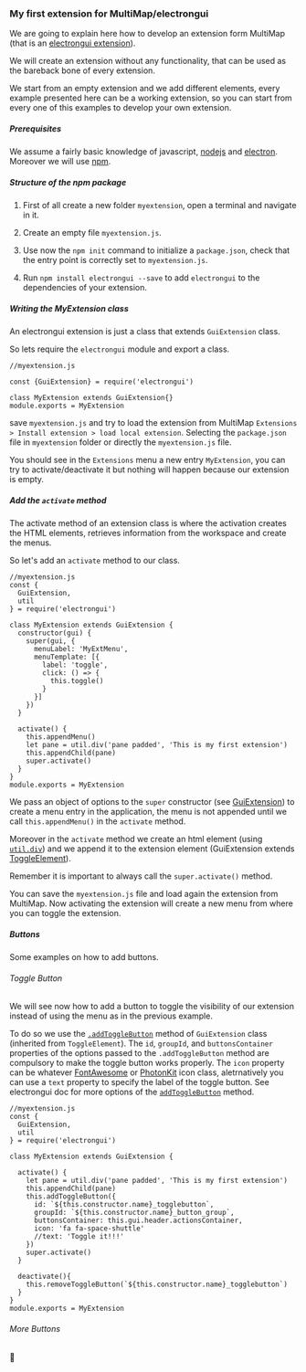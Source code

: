 ### My first extension for MultiMap/electrongui

We are going to explain here how to develop an extension form MultiMap (that is an [electrongui extension](https://gherardovarando.github.io/electrongui/API.html#guiextension)).

We will create an extension without any functionality, that can be used as the bareback bone of every extension.

We start from an empty extension and we add different elements, every example presented here can be a working extension, so you can start from every one of this examples to develop your own extension.

##### Prerequisites

We assume a fairly basic knowledge of javascript, [nodejs](https://nodejs.org/en/) and [electron](https://electronjs.org/). Moreover we will use [npm](https://docs.npmjs.com/).


##### Structure of the npm package

1. First of all create a new folder `myextension`, open a terminal and navigate in it.

2. Create an empty file `myextension.js`.

3. Use now the `npm init` command to initialize a `package.json`, check that the entry point is correctly set to `myextension.js`.

4. Run `npm install electrongui --save` to add `electrongui` to the dependencies of your extension.

##### Writing the MyExtension class

An electrongui extension is just a class that extends `GuiExtension` class.

So lets require the `electrongui` module and export a class.

```
//myextension.js

const {GuiExtension} = require('electrongui')

class MyExtension extends GuiExtension{}
module.exports = MyExtension
```

save `myextension.js` and try to load the extension from MultiMap `Extensions > Install extension > load local extension`. Selecting the `package.json` file in `myextension` folder or directly the `myextension.js` file.

You should see in the `Extensions` menu a new entry `MyExtension`, you can try to activate/deactivate it but nothing will happen because our extension is empty.

##### Add the `activate` method

The activate method of an extension class is where the activation creates the HTML elements, retrieves information from the workspace and create the menus.

So let's add an `activate` method to our class.

```
//myextension.js
const {
  GuiExtension,
  util
} = require('electrongui')

class MyExtension extends GuiExtension {
  constructor(gui) {
    super(gui, {
      menuLabel: 'MyExtMenu',
      menuTemplate: [{
        label: 'toggle',
        click: () => {
          this.toggle()
        }
      }]
    })
  }

  activate() {
    this.appendMenu()
    let pane = util.div('pane padded', 'This is my first extension')
    this.appendChild(pane)
    super.activate()
  }
}
module.exports = MyExtension
```

We pass an object of options to the `super` constructor (see [GuiExtension](https://gherardovarando.github.io/electrongui/API.html#guiextension)) to create a menu entry in the application, the menu is not appended until we call `this.appendMenu()` in the `activate` method.

Moreover in the `activate` method we create an html element (using [`util.div`](https://gherardovarando.github.io/electrongui/API.html#utildivclassname-text)) and we append it to the extension element (GuiExtension extends [ToggleElement](https://gherardovarando.github.io/electrongui/API.html#toggleelement)).

Remember it is important to always call the `super.activate()` method.

You can save the `myextension.js` file and load again the extension from MultiMap.
Now activating the extension will create a new menu from where you can toggle the extension.


##### Buttons

Some examples on how to add buttons.

###### Toggle Button
We will see now how to add a button to toggle the visibility of our extension instead of using the menu as in the previous example.

To do so we use the [`.addToggleButton`](https://gherardovarando.github.io/electrongui/API.html#addtogglebuttonoptions) method of `GuiExtension` class (inherited from `ToggleElement`).
The `id`, `groupId`, and `buttonsContainer` properties of the options passed to the `.addToggleButton` method are compulsory to make the toggle button works properly.
The `icon` property can be whatever [FontAwesome](http://fontawesome.io/icons/) or [PhotonKit](http://photonkit.com/components/) icon class, aletrnatively you can use a `text` property to specify the label of the toggle button.
See electrongui doc for more options of the [`addToggleButton`](https://gherardovarando.github.io/electrongui/API.html#addtogglebuttonoptions) method.


```
//myextension.js
const {
  GuiExtension,
  util
} = require('electrongui')

class MyExtension extends GuiExtension {

  activate() {
    let pane = util.div('pane padded', 'This is my first extension')
    this.appendChild(pane)
    this.addToggleButton({
      id: `${this.constructor.name}_togglebutton`,
      groupId: `${this.constructor.name}_button_group`,
      buttonsContainer: this.gui.header.actionsContainer,
      icon: 'fa fa-space-shuttle'
      //text: 'Toggle it!!!'
    })
    super.activate()
  }

  deactivate(){
    this.removeToggleButton(`${this.constructor.name}_togglebutton`)
  }
}
module.exports = MyExtension
```

###### More Buttons

:memo:
